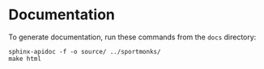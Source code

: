 # Documentation

To generate documentation, run these commands from the `docs` directory:

    sphinx-apidoc -f -o source/ ../sportmonks/
    make html

